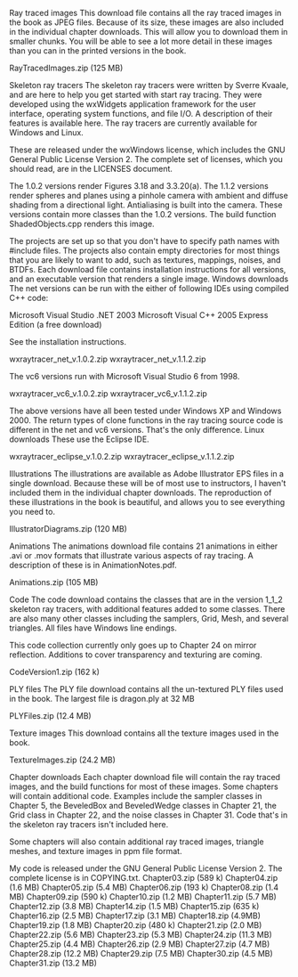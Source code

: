 Ray traced images
This download file contains all the ray traced images in the book as JPEG files. Because of its size, these images are also included  in the individual chapter downloads. This will allow you to download them in smaller chunks. You will be able to see a lot more detail in these images than you can in the printed versions in the book.

RayTracedImages.zip (125 MB)

 
Skeleton ray tracers
The skeleton ray tracers were written by Sverre Kvaale, and are here to help you get started with start ray tracing. They were developed using the wxWidgets application framework for the user interface, operating system functions, and file I/O. A description of their features is available here. The ray tracers are currently available for Windows and Linux.

These are released under the wxWindows license, which includes the GNU General Public License Version 2. The complete set of licenses, which you should read, are in the LICENSES document.

The 1.0.2 versions render Figures 3.18 and 3.3.20(a). The 1.1.2 versions render spheres and planes using a pinhole camera with ambient and diffuse shading from a directional light. Antialiasing is built into the camera. These versions contain more classes than the 1.0.2 versions. The build function ShadedObjects.cpp renders this image.

The projects are set up so that you don't have to specify path names with #include files. The projects also contain empty directories for most things that you are likely to want to add, such as textures, mappings, noises, and BTDFs. Each download file contains installation instructions for all versions, and an executable version that renders a single image.
Windows downloads
The net versions can be run with the either of following IDEs using compiled C++ code:

Microsoft Visual Studio .NET 2003
Microsoft Visual C++ 2005 Express Edition (a free download)

See the installation instructions.

wxraytracer_net_v.1.0.2.zip
wxraytracer_net_v.1.1.2.zip

The vc6 versions run with Microsoft Visual Studio 6 from 1998.

wxraytracer_vc6_v.1.0.2.zip
wxraytracer_vc6_v.1.1.2.zip

The above versions have all been tested under Windows XP and Windows 2000. The return types of clone functions in the ray tracing source code is different in the net and vc6 versions. That's the only difference.
Linux downloads
These use the Eclipse IDE.

wxraytracer_eclipse_v.1.0.2.zip
wxraytracer_eclipse_v.1.1.2.zip

 
Illustrations
The illustrations are available as Adobe Illustrator EPS files in a single download. Because these will be of most use to instructors, I haven't included them in the individual chapter downloads. The reproduction of these illustrations in the book is beautiful, and allows you to see everything you need to.

IllustratorDiagrams.zip (120 MB)

 
Animations
The animations download file contains 21 animations in either .avi or .mov formats that illustrate various aspects of ray tracing. A description of these is in AnimationNotes.pdf.

Animations.zip (105 MB)

 
Code
The code download contains the classes that are in the version 1_1_2 skeleton ray tracers, with additional features added to some classes. There are also many other classes including the samplers, Grid, Mesh, and several triangles. All files have Windows line endings.

This code collection currently only goes up to Chapter 24 on mirror reflection. Additions to cover transparency and texturing are coming.

CodeVersion1.zip (162 k)

 
PLY files
The PLY file download contains all the un-textured PLY files used in the book. The largest file is dragon.ply at 32 MB

PLYFiles.zip (12.4 MB)

 
Texture images
This download contains all the texture images used in the book.

TextureImages.zip (24.2 MB)

 
Chapter downloads
Each chapter download file will contain the ray traced images, and the build functions for most of these images. Some chapters will contain additional code. Examples include the sampler classes in Chapter 5, the BeveledBox and BeveledWedge classes in Chapter 21, the Grid class in Chapter 22, and the noise classes in Chapter 31. Code that's in the skeleton ray tracers isn't included here.

Some chapters will also contain additional ray traced images, triangle meshes, and texture images in ppm file format.

My code is released under the GNU General Public License Version 2. The complete license is in COPYING.txt.
Chapter03.zip (589 k) 	Chapter04.zip (1.6 MB)
Chapter05.zip (5.4 MB) 	Chapter06.zip (193 k)
Chapter08.zip (1.4 MB) 	Chapter09.zip (590 k)
Chapter10.zip (1.2 MB) 	Chapter11.zip (5.7 MB)
Chapter12.zip (3.8 MB) 	Chapter14.zip (1.5 MB)
Chapter15.zip (635 k) 	Chapter16.zip (2.5 MB)
Chapter17.zip (3.1 MB) 	Chapter18.zip (4.9MB)
Chapter19.zip (1.8 MB) 	Chapter20.zip (480 k)
Chapter21.zip (2.0 MB) 	Chapter22.zip (5.6 MB)
Chapter23.zip (5.3 MB) 	Chapter24.zip (11.3 MB)
Chapter25.zip (4.4 MB) 	Chapter26.zip (2.9 MB)
Chapter27.zip (4.7 MB) 	Chapter28.zip (12.2 MB)
Chapter29.zip (7.5 MB) 	Chapter30.zip (4.5 MB)
Chapter31.zip (13.2 MB) 	 
